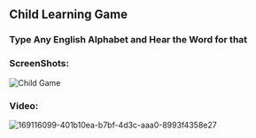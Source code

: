 ## Child Learning Game

### Type Any English Alphabet and Hear the Word for that

### __ScreenShots:__
![Child Game](https://github.com/Samriddhi15/GameZone/assets/106501626/08628882-3a78-454e-8f38-3d8d5a8162a3)

### __Video:__
![169116099-401b10ea-b7bf-4d3c-aaa0-8993f4358e27](https://github.com/Samriddhi15/GameZone/assets/106501626/3400df6e-e5b7-4a91-9c5b-974361a3bd18)
